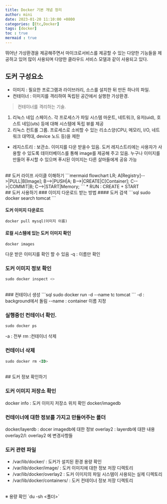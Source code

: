 ```yaml
---
title: Docker 기본 개념 정리
author: mini
date: 2023-01-20 11:10:00 +0800
categories: [Etc,Docker]
tags: [docker]
toc : true
mermaid : true
---
```


뛰어난 가상환경을 제공해주면서 마이크로서비스를 제공할 수 있는 다양한 기능들을 제공하고 있어 많이 사용되며 다양한 클라우드 서비스 모델과 같이 사용되고 있다.

## 도커 구성요소
- 이미지 : 필요한 프로그램과 라이브러리, 소스를 설치한 뒤 만든 하나의 파일.
- 컨테이너 : 이미지를 격리하여 독립된 공간에서 실행한 가상환경.

> 컨테이너를 격리하는 기술.
 1. 리눅스 네임 스페이스.
  각 프로세스가 파일 시스템 마운트, 네트워크, 유저(uid), 호스트 네임(uts) 등에 대해 시스템에 독립 뷰를 제공
 2. 리눅스 컨트롤 그룹.
  프로세스로 소비할 수 있는 리소스양(CPU, 메모리, I/O, 네트워크 대역대, device 노드 등)을 제한

- 레지스트리 : 보관소. 이미지를 다운 받을수 있음.
도커 레지스트리에는 사용자가 사용할 수 있도록 데이터베이스를 통해 image를 제공해 주고 있음. 누구나 이미지를 만들어 푸시할 수 있으며 푸시된 이미지는 다른 살마들에게 공유 가능


<br/>
## 도커 라이프 사이클 이해하기
```mermaid
flowchart LR;
	A[Registry]-->|PULL|B[Image];
	B-->|PUSH|A;
	B-->|CREATE|C[Container];
	C-->|COMMIT|B;
	C-->|START|Memory;
```
* RUN : CREATE + START


<br/>
## 도커 사용하기
### 이미지 다운로드 받는 방법
#### 도커 검색
 ```sql
 sudo docker search tomcat
 ```

#### 도커 이미지 다운로드
 ```sql
 docker pull mysql(이미지 이름)
 ```

#### 로컬 시스템에 있는 도커 이미지 확인
 ```
 docker images
 ```
 다운 받은 이미지를 확인 할 수 있음
 -q : 이름만 확인

### 도커 이미지 정보 확인
```sql
sudo docker inspect <>
```

<br/>
### 컨테이너 생성
```sql
sudo docker run -d --name tc tomcat
```
-d : background에서 돌림
--name : container 이름 지정


### 실행중인 컨테이너 확인.
```sql
sudo docker ps
```
-a : 전부
rm :컨테이너 삭제


### 컨테이너 삭제
```sql
sudo docker rm <ID>
```


<br/>
## 도커 정보 확인하기

### 도커 이미지 저장소 확인
docker info : 도커 이미지 저장소 위치 확인
docker/imagedb

### 컨테이너에 대한 정보를 가지고 만들어주는 폴더
docker/layerdb : docer imagedb에 대한 정보
overlay2 : layerdb에 대한 내용
overlay2/l: overlay2 에 변경사항들

### 도커 관련 파일
* /var/lib/docker/ : 도커가 설치된 환경 용량 확인
* /var/lib/docker/image/ : 도커 이미지에 대한 정보 저장 디렉토리
* /var/lib/docker/overlay2 : 도커 이미지의 파일 시스템이 사용되는 실제 디렉토리
* /var/lib/docker/containers/ : 도커 컨테이너 정보 저장 디렉토리

<br/>
※ 용량 확인
`du -sh <폴더>`

